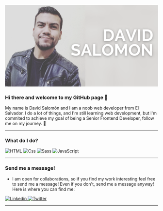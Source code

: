 <!-- To learn how to set up something similar to this check out Aleks Popovic's YouTube tutorial where he goes over tips and tricks for setting up a GitHub profile ReadMe: https://www.youtube.com/watch?v=OIFN1pe72B4 -->

<img src="/banner.png" alt="banner" margin= auto/>

### Hi there and welcome to my GitHub page 👋

My name is David Salomón and I am a noob web developer from El Salvador. I do a lot of things, and I'm still learning web development, but I'm commited to achieve my goal of being a Senior Frontend Developer, follow me on my journey. 🤞

---

### What do I do?

<p margin-left=auto >
  <img alt="HTML" src="https://img.shields.io/badge/HTML-E34F26?logo=html5&logoColor=white&style=for-the-badge" />
  <img alt="Css" src="https://img.shields.io/badge/CSS-1572B6?logo=css3&logoColor=white&style=for-the-badge" />
  <img alt="Sass" src="https://img.shields.io/badge/Sass-CC6699?logo=sass&logoColor=white&style=for-the-badge" />
  <img alt="JavaScript" src="https://img.shields.io/badge/JavaScript-F7DF1E?logo=javascript&logoColor=white&style=for-the-badge" />
</p>

---

### Send me a message!

- I am open for collaborations, so if you find my work interesting feel free to send me a message! Even if you don't, send me a message anyway! Here is where you can find me:

<p>
  <a href="https://www.linkedin.com/in/DavidSalomonDev/" target="_blank">
    <img alt="Linkedin" src="https://img.shields.io/badge/linkedin-0077B5?logo=linkedin&logoColor=white&style=for-the-badge" />
  </a>
  <a href="https://twitter.com/DavidSalomonDev" target="_blank">
    <img alt="Twitter" src="https://img.shields.io/badge/Twitter-1DA1F2?logo=twitter&logoColor=white&style=for-the-badge" />
  </a>
</p>

---
